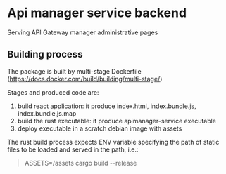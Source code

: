 # Api manager service backend

Serving API Gateway manager administrative pages

## Building process

The package is built by multi-stage Dockerfile (https://docs.docker.com/build/building/multi-stage/)

Stages and produced code are:

1. build react application: it produce index.html, index.bundle.js, index.bundle.js.map
2. build the rust executable: it produce apimanager-service executable
3. deploy executable in a scratch debian image with assets

The rust build process expects ENV variable specifying the path of static files to be loaded and served in the path, i.e.:

> ASSETS=/assets cargo build --release
